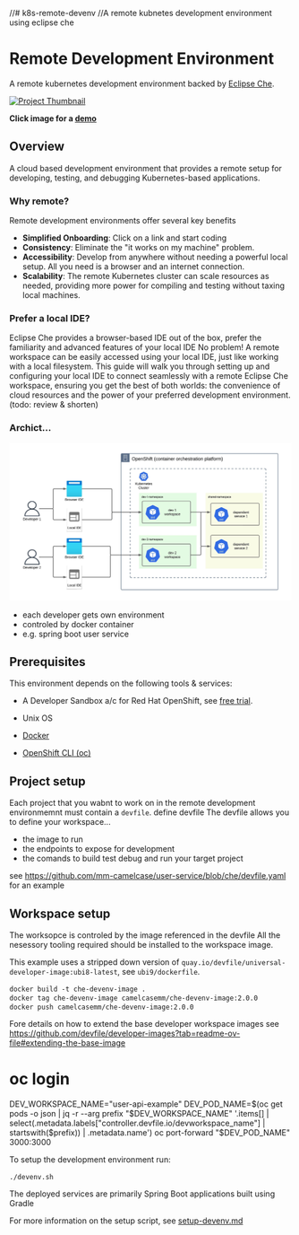 //# k8s-remote-devenv
//A remote kubnetes development environment using eclipse che


# Remote Development Environment

A remote kubernetes development environment backed by [Eclipse Che](https://eclipse.dev/che/).

<a href="https://mm-camelcase.github.io/site/k8s_devenv_mini.mp4">
    <img src="assets/images/devenv.png" alt="Project Thumbnail" width="200"/>
</a>

**Click image for a [demo](https://mm-camelcase.github.io/site/k8s_devenv_mini.mp4)**


## Overview

A cloud based development environment that provides a  remote setup for developing, testing, and debugging Kubernetes-based applications. 

### Why remote?  

Remote development environments offer several key benefits  
- **Simplified Onboarding**:  Click on a link and start coding
- **Consistency**: Eliminate the "it works on my machine" problem.
- **Accessibility**: Develop from anywhere without needing a powerful local setup. All you need is a browser and an internet connection.
- **Scalability**: The remote Kubernetes cluster can scale resources as needed, providing more power for compiling and testing without taxing local machines.


### Prefer a local IDE?
Eclipse Che provides a browser-based IDE out of the box, prefer the familiarity and advanced features of your local IDE No problem! A remote workspace can be easily accessed using your local IDE, just like working with a local filesystem. This guide will walk you through setting up and configuring your local IDE to connect seamlessly with a remote Eclipse Che workspace, ensuring you get the best of both worlds: the convenience of cloud resources and the power of your preferred development environment.
(todo: review & shorten)

### Archict...

![Dev Env](assets/images/che.jpeg)

- each developer gets own environment
- controled by docker container 
- e.g. spring boot user service



## Prerequisites

This environment depends on the following tools & services:

- A Developer Sandbox a/c for Red Hat OpenShift, see  [free trial](https://developers.redhat.com/developer-sandbox?source=sso).

- Unix OS
- [Docker](https://docs.docker.com/desktop/setup/install/linux/)
- [OpenShift CLI (oc)](https://docs.redhat.com/en/documentation/openshift_container_platform/4.17/html/cli_tools/openshift-cli-oc#cli-about-cli_cli-developer-commands)

## Project setup

Each project that you wabnt to work on in the remote development environmemnt must contain a `devfile`.
define devfile
The devfile allows you to define your workspace...
- the image to run
- the endpoints to expose for development
- the comands to build test debug and run your target project

see https://github.com/mm-camelcase/user-service/blob/che/devfile.yaml for an example


## Workspace setup

The worksopce is controled by the image referenced in the devfile
All the nesessory tooling required should be installed to the workspace image.

This example uses a stripped down version of `quay.io/devfile/universal-developer-image:ubi8-latest`, see `ubi9/dockerfile`.  

```
docker build -t che-devenv-image .
docker tag che-devenv-image camelcasemm/che-devenv-image:2.0.0
docker push camelcasemm/che-devenv-image:2.0.0
```

Fore details on how to extend the base developer workspace images see https://github.com/devfile/developer-images?tab=readme-ov-file#extending-the-base-image



# oc login
DEV_WORKSPACE_NAME="user-api-example"
DEV_POD_NAME=$(oc get pods -o json | jq -r --arg prefix "$DEV_WORKSPACE_NAME" '.items[] | select(.metadata.labels["controller.devfile.io/devworkspace_name"] | startswith($prefix)) | .metadata.name')
oc port-forward "$DEV_POD_NAME" 3000:3000

To setup the development environment run:

```shell
./devenv.sh
```

The deployed services are primarily Spring Boot applications built using Gradle

For more information on the setup script, see [setup-devenv.md](docs/setup-devenv.md)



